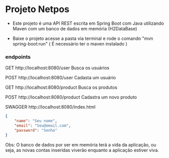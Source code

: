 <h1>Projeto Netpos</h1>

* Este projeto é uma API REST escrita em Spring Boot com Java utilizando Maven com um banco de dados em memória (H2DataBase)

* Baixe o projeto acesse a pasta via terminal e rode o comando "mvn spring-boot:run" ( É necessário ter o maven instalado )
 
### endpoints

GET   http://localhost:8080/user   Busca os usuários

POST   http://localhost:8080/user   Cadasta um usuário

GET   http://localhost:8080/product   Busca os produtos

POST   http://localhost:8080/product   Cadastra um novo produto

SWAGGER http://localhost:8080/index.html


```json
{
    "name": "Seu nome",
    "email": "Seu@email.com",
    "password": "Senha"
}
```

Obs: O banco de dados por ser em memória terá a vida da aplicação, ou seja, as novas contas inseridas viverão
enquanto a aplicação estiver viva.
